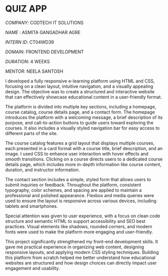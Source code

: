 # QUIZ APP

*COMPANY*: CODTECH IT SOLUTIONS

*NAME* : ASMITA GANGADHAR AGRE

*INTERN ID*: CT04WD39

*DOMAIN*: FRONTEND DEVELOPMENT

*DURATION*: 4 WEEKS

*MENTOR*: NEELA SANTOSH

I developed a fully responsive e-learning platform using HTML and CSS, focusing on a clean layout, intuitive navigation, and a visually appealing design. The objective was to create a structured and interactive website that can effectively showcase educational content in a user-friendly format.

The platform is divided into multiple key sections, including a homepage, course catalog, course details page, and a contact form. The homepage introduces the platform with a welcoming message, a brief description of its purpose, and call-to-action buttons to guide users toward exploring the courses. It also includes a visually styled navigation bar for easy access to different parts of the site.

The course catalog features a grid layout that displays multiple courses, each presented in a card format with a course title, brief description, and an image. I used CSS to enhance user interaction with hover effects and smooth transitions. Clicking on a course directs users to a dedicated course details page, which includes more in-depth information like course content, duration, and instructor information.

The contact section includes a simple, styled form that allows users to submit inquiries or feedback. Throughout the platform, consistent typography, color schemes, and spacing are applied to maintain a professional and polished appearance. Flexbox and media queries were used to ensure the layout is responsive across various devices, including tablets and smartphones.

Special attention was given to user experience, with a focus on clean code structure and semantic HTML to support accessibility and SEO best practices. Visual elements like shadows, rounded corners, and modern fonts were used to make the platform more engaging and user-friendly.

This project significantly strengthened my front-end development skills. It gave me practical experience in organizing web content, designing responsive layouts, and applying modern CSS styling techniques. Building this platform from scratch helped me better understand how educational websites are structured and how design choices can directly impact user engagement and usability.
